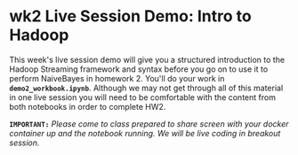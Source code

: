 # wk2 Live Session Demo: Intro to Hadoop

This week's live session demo will give you a structured introduction to the Hadoop Streaming framework and syntax before you go on to use it to perform NaiveBayes in homework 2. You'll do your work in  __`demo2_workbook.ipynb`__. Although we may not get through all of this material in one live session you will need to be comfortable with the content from both notebooks in order to complete HW2. 

__`IMPORTANT:`__ _Please come to class prepared to share screen with your docker container up and the notebook running. We will be live coding in breakout session._


